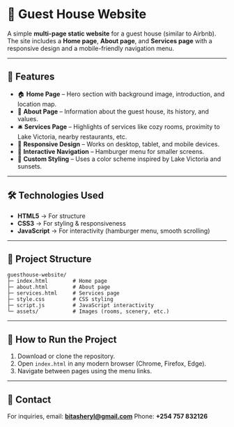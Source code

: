 # 🌴 Guest House Website

A simple **multi-page static website** for a guest house (similar to Airbnb). The site includes a **Home page**, **About page**, and **Services page** with a responsive design and a mobile-friendly navigation menu.

---

## 📌 Features

* 🏠 **Home Page** – Hero section with background image, introduction, and location map.
* 👥 **About Page** – Information about the guest house, its history, and values.
* 🛎 **Services Page** – Highlights of services like cozy rooms, proximity to Lake Victoria, nearby restaurants, etc.
* 📱 **Responsive Design** – Works on desktop, tablet, and mobile devices.
* 🍔 **Interactive Navigation** – Hamburger menu for smaller screens.
* 🎨 **Custom Styling** – Uses a color scheme inspired by Lake Victoria and sunsets.

---

## 🛠 Technologies Used

* **HTML5** → For structure
* **CSS3** → For styling & responsiveness
* **JavaScript** → For interactivity (hamburger menu, smooth scrolling)

---

## 📂 Project Structure

```
guesthouse-website/
├─ index.html        # Home page
├─ about.html        # About page
├─ services.html     # Services page
├─ style.css         # CSS styling
├─ script.js         # JavaScript interactivity
└─ assets/           # Images (rooms, scenery, etc.)
```

---

## 🚀 How to Run the Project

1. Download or clone the repository.
2. Open `index.html` in any modern browser (Chrome, Firefox, Edge).
3. Navigate between pages using the menu links.

---

## 📧 Contact

For inquiries, email: **[bitasheryl@gmail.com](mailto:bitasheryl@gmail.com)**
Phone: **+254 757 832126**


